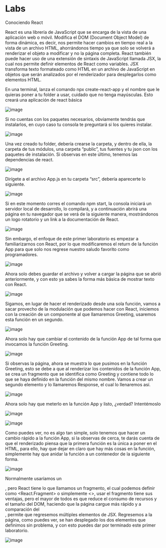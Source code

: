 # Labs

Conociendo React

React es una librería de JavaScript que se encarga de la vista de una aplicación web o móvil. Modifica el DOM (Document Object Model) de forma dinámica, es decir, nos permite hacer cambios en tiempo real a la vista de un archivo HTML, ahorrándonos tiempo ya que solo se volverá a renderizar el objeto a modificar y no la página completa.
React también puede hacer uso de una extensión de sintaxis de JavaScript llamada JSX, la cual nos permite definir elementos de React como variables. JSX transforma texto formateado como HTML en un archivo de JavaScript en objetos que serán analizados por el renderizador para desplegarlos como elementos HTML.

En una terminal, lanza el comando npx create-react-app  y el nombre que le quieras poner a tu folder a usar, cuidado que no tenga mayúsculas. Esto creará una aplicación de react básica

 ![image](https://github.com/Diego-spes/Labs/assets/74331292/81317c81-ec2b-4681-893e-0a7a5284970a)

Si no cuentas con los paquetes necesarios, obviamente tendrás que instalarlos, en cuyo caso tu consola te preguntará si los quieres instalar.

![image](https://github.com/Diego-spes/Labs/assets/74331292/0fb9d0ab-27b7-4cec-b78c-eb3f13d578bc)

 
Una vez creado tu folder, debería crearse la carpeta, y dentro de ella, la carpeta de tus módulos, una carpeta “public”, tus fuentes y tu json con los paquetes de instalación. Si observas en este último, tenemos las dependencias de react.

 ![image](https://github.com/Diego-spes/Labs/assets/74331292/651fc737-811c-4e1c-8019-af3acd3b06f9)

Dirígete a el archivo App.js en tu carpeta “src”, debería aparecerte lo siguiente.

![image](https://github.com/Diego-spes/Labs/assets/74331292/cf1b2ae5-d3d4-44d3-9d03-3065d31140f5)

 
Si en este momento corres el comando npm start, la consola iniciará un servidor local de desarrollo, lo compilará, y a continuación abrirá una página en tu navegador que se verá de la siguiente manera, mostrándonos un logo rotatorio y un link a la documentación de React.

![image](https://github.com/Diego-spes/Labs/assets/74331292/c5a3714e-cca0-43c0-9310-a0b205946771)

 
Sin embargo, el enfoque de este primer laboratorio es empezar a familiarizarnos con React, por lo que modificaremos el return de la función App para que solo nos regrese nuestro saludo favorito como programadores.

![image](https://github.com/Diego-spes/Labs/assets/74331292/48da387e-33d7-4682-9d5b-62c153511114)

 
Ahora solo debes guardar el archivo y volver a cargar la página que se abrió anteriormente, y con esto ya sabes la forma más básica de mostrar texto con React.

![image](https://github.com/Diego-spes/Labs/assets/74331292/4a55324b-a49c-4338-a8e1-f50faefa0098)

 
Sigamos, en lugar de hacer el renderizado desde una sola función, vamos a sacar provecho de la modulación que podemos hacer con React, iniciemos con la creación de un componente al que llamaremos Greeting, usaremos esta función en un segundo.

![image](https://github.com/Diego-spes/Labs/assets/74331292/cd568053-7c68-4de6-bd4a-80391cb288b4)

 
Ahora solo hay que cambiar el contenido de la función App de tal forma que invocamos la función Greeting.

![image](https://github.com/Diego-spes/Labs/assets/74331292/fe80d936-cd29-4742-a1d7-d23881f3290d)

 
Si observas la página, ahora se muestra lo que pusimos en la función Greeting, esto se debe a que al renderizar los contenidos de la función App, se crea un fragmento que se identifica como Greeting y contiene todo lo que se haya definido en la función del mismo nombre.
Vamos a crear un segundo elemento y lo llamaremos Response, el cual lo llenaremos así.

![image](https://github.com/Diego-spes/Labs/assets/74331292/0bb251d9-330a-4189-9e36-324180b817a4)

 
Ahora solo hay que meterlo en la función App y listo, ¿verdad? Intentémoslo

 ![image](https://github.com/Diego-spes/Labs/assets/74331292/085613d1-f58b-4c4e-98cc-2d7b386d888e)

 

 ![image](https://github.com/Diego-spes/Labs/assets/74331292/e62eb5bf-ee91-4622-962c-86678f48eab1)

 
Como puedes ver, no es algo tan simple, solo tenemos que hacer un cambio rápido a la función App, si la observas de cerca, te darás cuenta de que el renderizado piensa que la primera función es la única a poner en el HTML, para ello, hay que dejar en claro que hay más cosas en la función, simplemente hay que anidar la función a un contenedor de la siguiente forma.

![image](https://github.com/Diego-spes/Labs/assets/74331292/57f01ec3-3ede-4dc6-bddc-dcc36e2f1820)

 
Normalmente usaríamos un <div>, pero React tiene lo que llamamos un fragmento, el cual podemos definir como <React.Fragment> o simplemente <>, usar el fragmento tiene sus ventajas, pero el mayor de todos es que reduce el consumo de recursos y el tamaño del DOM, haciendo que la página cargue más rápido y a comparación del <div>, permite que regresemos múltiples elementos de JSX.
Regresemos a la página, como puedes ver, se han desplegado los dos elementos que definimos sin problema, y con esto puedes dar por terminado este primer laboratorio.

 ![image](https://github.com/Diego-spes/Labs/assets/74331292/5cd8cc08-27bf-474b-897b-16ca1cacf140)

